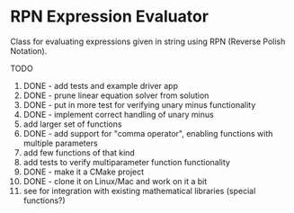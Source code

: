 # RPN Expression Evaluator
Class for evaluating expressions given in string using RPN (Reverse Polish Notation).

TODO

1. DONE - add tests and example driver app
2. DONE - prune linear equation solver from solution
3. DONE - put in more test for verifying unary minus functionality
4. DONE - implement correct handling of unary minus
5. add larger set of functions
6. DONE - add support for "comma operator", enabling functions with multiple parameters
7. add few functions of that kind
8. add tests to verify multiparameter function functionality
9. DONE - make it a CMake project
10. DONE - clone it on Linux/Mac and work on it a bit
11. see for integration with existing mathematical libraries (special functions?)
